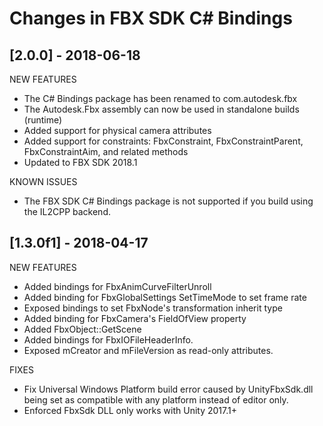 # Changes in FBX SDK C# Bindings

## [2.0.0] - 2018-06-18

NEW FEATURES
* The C# Bindings package has been renamed to com.autodesk.fbx
* The Autodesk.Fbx assembly can now be used in standalone builds (runtime)
* Added support for physical camera attributes
* Added support for constraints: FbxConstraint, FbxConstraintParent, FbxConstraintAim, and related methods
* Updated to FBX SDK 2018.1

KNOWN ISSUES
* The FBX SDK C# Bindings package is not supported if you build using the IL2CPP backend.

## [1.3.0f1] - 2018-04-17

NEW FEATURES
* Added bindings for FbxAnimCurveFilterUnroll
* Added binding for FbxGlobalSettings SetTimeMode to set frame rate
* Exposed bindings to set FbxNode's transformation inherit type
* Added binding for FbxCamera's FieldOfView property
* Added FbxObject::GetScene
* Added bindings for FbxIOFileHeaderInfo. 
* Exposed mCreator and mFileVersion as read-only attributes.

FIXES
* Fix Universal Windows Platform build error caused by UnityFbxSdk.dll being set as compatible with any platform instead of editor only.
* Enforced FbxSdk DLL only works with Unity 2017.1+
